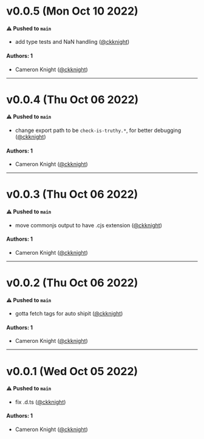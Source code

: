 # v0.0.5 (Mon Oct 10 2022)

#### ⚠️ Pushed to `main`

- add type tests and NaN handling ([@ckknight](https://github.com/ckknight))

#### Authors: 1

- Cameron Knight ([@ckknight](https://github.com/ckknight))

---

# v0.0.4 (Thu Oct 06 2022)

#### ⚠️ Pushed to `main`

- change export path to be `check-is-truthy.*`, for better debugging ([@ckknight](https://github.com/ckknight))

#### Authors: 1

- Cameron Knight ([@ckknight](https://github.com/ckknight))

---

# v0.0.3 (Thu Oct 06 2022)

#### ⚠️ Pushed to `main`

- move commonjs output to have .cjs extension ([@ckknight](https://github.com/ckknight))

#### Authors: 1

- Cameron Knight ([@ckknight](https://github.com/ckknight))

---

# v0.0.2 (Thu Oct 06 2022)

#### ⚠️ Pushed to `main`

- gotta fetch tags for auto shipit ([@ckknight](https://github.com/ckknight))

#### Authors: 1

- Cameron Knight ([@ckknight](https://github.com/ckknight))

---

# v0.0.1 (Wed Oct 05 2022)

#### ⚠️ Pushed to `main`

- fix .d.ts ([@ckknight](https://github.com/ckknight))

#### Authors: 1

- Cameron Knight ([@ckknight](https://github.com/ckknight))
